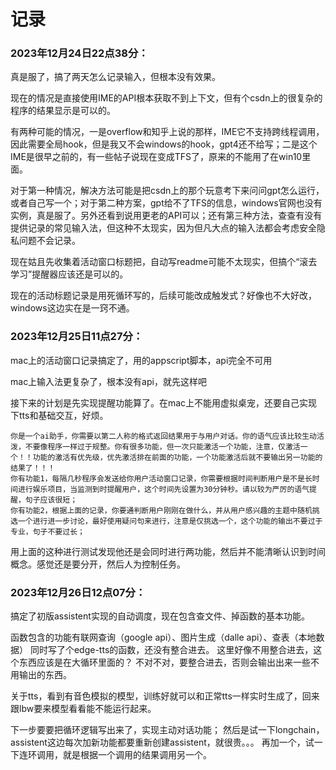 # 记录

### 2023年12月24日22点38分：

真是服了，搞了两天怎么记录输入，但根本没有效果。

现在的情况是直接使用IME的API根本获取不到上下文，但有个csdn上的很复杂的程序的结果显示是可以的。

有两种可能的情况，一是overflow和知乎上说的那样，IME它不支持跨线程调用，因此需要全局hook，但是我又不会windows的hook，gpt4还不给写；二是这个IME是很早之前的，有一些帖子说现在变成TFS了，原来的不能用了在win10里面。

对于第一种情况，解决方法可能是把csdn上的那个玩意考下来问问gpt怎么运行，或者自己写一个；对于第二种方案，gpt给不了TFS的信息，windows官网也没有实例，真是服了。另外还看到说用更老的API可以；还有第三种方法，查查有没有提供记录的常见输入法，但这种不太现实，因为但凡大点的输入法都会考虑安全隐私问题不会记录。

现在姑且先收集着活动窗口标题把，自动写readme可能不太现实，但搞个“滚去学习”提醒器应该还是可以的。

现在的活动标题记录是用死循环写的，后续可能改成触发式？好像也不大好改，windows这边实在是一窍不通。

### 2023年12月25日11点27分：

mac上的活动窗口记录搞定了，用的appscript脚本，api完全不可用

mac上输入法更复杂了，根本没有api，就先这样吧

接下来的计划是先实现提醒功能算了。在mac上不能用虚拟桌宠，还要自己实现下tts和基础交互，好烦。

```
你是一个ai助手，你需要以第二人称的格式返回结果用于与用户对话。你的语气应该比较生动活泼，不要像程序一样过于规整。你有很多功能，但一次只能激活一个功能，注意，仅激活一个！！功能的激活有优先级，优先激活排在前面的功能，一个功能激活后就不要输出另一功能的结果了！！！
你有功能1，每隔几秒程序会发送给你用户活动窗口记录，你需要根据时间判断用户是不是长时间进行娱乐项目，当监测到时提醒用户，这个时间先设置为30分钟秒。请以较为严厉的语气提醒，句子应该很短；
你有功能2，根据上面的记录，你要通判断用户刚刚在做什么，并从用户感兴趣的主题中随机挑选一个进行进一步讨论，最好使用疑问句来进行，注意是仅挑选一个，这个功能的输出不要过于专业，句子不要过长；
```

用上面的这种进行测试发现他还是会同时进行两功能，然后并不能清晰认识到时间概念。感觉还是要分开，然后人为控制任务。

### 2023年12月26日12点07分：

搞定了初版assistent实现的自动调度，现在包含查文件、掉函数的基本功能。

函数包含的功能有联网查询（google api）、图片生成（dalle api）、查表（本地数据）
同时写了个edge-tts的函数，还没有整合进去。
这里好像不用整合进去，这个东西应该是在大循环里面的？
不对不对，要整合进去，否则会输出出来一些不用输出的东西。

关于tts，看到有音色模拟的模型，训练好就可以和正常tts一样实时生成了，回来跟lbw要来模型看看能不能运行起来。

下一步要要把循环逻辑写出来了，实现主动对话功能；
然后是试一下longchain，assistent这边每次加新功能都要重新创建assistent，就很贵。。。
再加一个，试一下连环调用，就是根据一个调用的结果调用另一个。